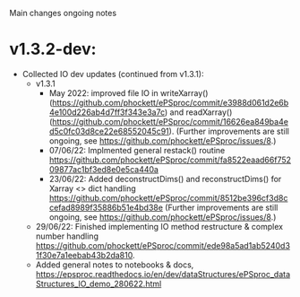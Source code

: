 Main changes ongoing notes

# v1.3.2-dev:

- Collected IO dev updates (continued from v1.3.1):
  - v1.3.1
    - May 2022: improved file IO in writeXarray() (https://github.com/phockett/ePSproc/commit/e3988d061d2e6b4e100d226ab4d7ff3f343e3a7c) and readXarray() (https://github.com/phockett/ePSproc/commit/16626ea849ba4ed5c0fc03d8ce22e68552045c91). (Further improvements are still ongoing, see https://github.com/phockett/ePSproc/issues/8.)
    - 07/06/22: Implmented general restack() routine https://github.com/phockett/ePSproc/commit/fa8522eaad66f75209877ac1bf3ed8e0e5ca440a
    - 23/06/22: Added deconstructDims() and reconstructDims() for Xarray <> dict handling https://github.com/phockett/ePSproc/commit/8512be396cf3d8ccefad8989f35886b51e4bd38e (Further improvements are still ongoing, see https://github.com/phockett/ePSproc/issues/8.)
  - 29/06/22: Finished implementing IO method restructure & complex number handling https://github.com/phockett/ePSproc/commit/ede98a5ad1ab5240d31f30e7a1eebab43b2da810.
  - Added general notes to notebooks & docs, https://epsproc.readthedocs.io/en/dev/dataStructures/ePSproc_dataStructures_IO_demo_280622.html
